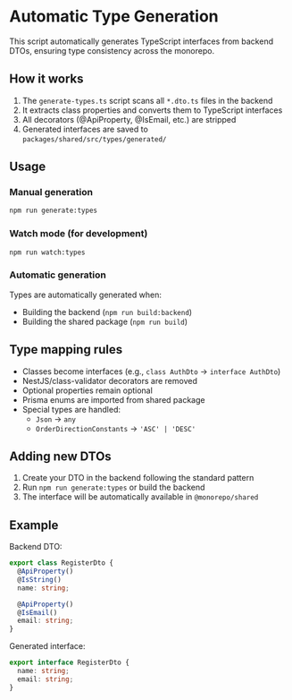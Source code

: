 # Automatic Type Generation

This script automatically generates TypeScript interfaces from backend DTOs, ensuring type consistency across the monorepo.

## How it works

1. The `generate-types.ts` script scans all `*.dto.ts` files in the backend
2. It extracts class properties and converts them to TypeScript interfaces
3. All decorators (@ApiProperty, @IsEmail, etc.) are stripped
4. Generated interfaces are saved to `packages/shared/src/types/generated/`

## Usage

### Manual generation
```bash
npm run generate:types
```

### Watch mode (for development)
```bash
npm run watch:types
```

### Automatic generation
Types are automatically generated when:
- Building the backend (`npm run build:backend`)
- Building the shared package (`npm run build`)

## Type mapping rules

- Classes become interfaces (e.g., `class AuthDto` → `interface AuthDto`)
- NestJS/class-validator decorators are removed
- Optional properties remain optional
- Prisma enums are imported from shared package
- Special types are handled:
  - `Json` → `any`
  - `OrderDirectionConstants` → `'ASC' | 'DESC'`

## Adding new DTOs

1. Create your DTO in the backend following the standard pattern
2. Run `npm run generate:types` or build the backend
3. The interface will be automatically available in `@monorepo/shared`

## Example

Backend DTO:
```typescript
export class RegisterDto {
  @ApiProperty()
  @IsString()
  name: string;

  @ApiProperty()
  @IsEmail()
  email: string;
}
```

Generated interface:
```typescript
export interface RegisterDto {
  name: string;
  email: string;
}
```